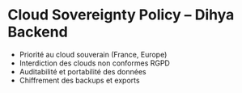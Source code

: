 # Cloud Sovereignty Policy – Dihya Backend

- Priorité au cloud souverain (France, Europe)
- Interdiction des clouds non conformes RGPD
- Auditabilité et portabilité des données
- Chiffrement des backups et exports
